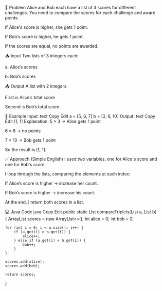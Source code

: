 📘 Problem
Alice and Bob each have a list of 3 scores for different challenges. You need to compare the scores for each challenge and award points:

If Alice's score is higher, she gets 1 point.

If Bob's score is higher, he gets 1 point.

If the scores are equal, no points are awarded.

📥 Input
Two lists of 3 integers each:

a: Alice’s scores

b: Bob’s scores

📤 Output
A list with 2 integers:

First is Alice’s total score

Second is Bob’s total score

📌 Example
Input:
text
Copy
Edit
a = [5, 6, 7]
b = [3, 6, 10]
Output:
text
Copy
Edit
[1, 1]
Explanation:
5 > 3 → Alice gets 1 point

6 = 6 → no points

7 < 10 → Bob gets 1 point

So the result is [1, 1].

✅ Approach (Simple English)
I used two variables, one for Alice's score and one for Bob's score.

I loop through the lists, comparing the elements at each index:

If Alice’s score is higher → increase her count.

If Bob’s score is higher → increase his count.

At the end, I return both scores in a list.

💻 Java Code
java
Copy
Edit
public static List<Integer> compareTriplets(List<Integer> a, List<Integer> b) {
    ArrayList<Integer> scores = new ArrayList<>();
    int alice = 0;
    int bob = 0;

    for (int i = 0; i < a.size(); i++) {
        if (a.get(i) > b.get(i)) {
            alice++;
        } else if (a.get(i) < b.get(i)) {
            bob++;
        }
    }

    scores.add(alice);
    scores.add(bob);

    return scores;
}